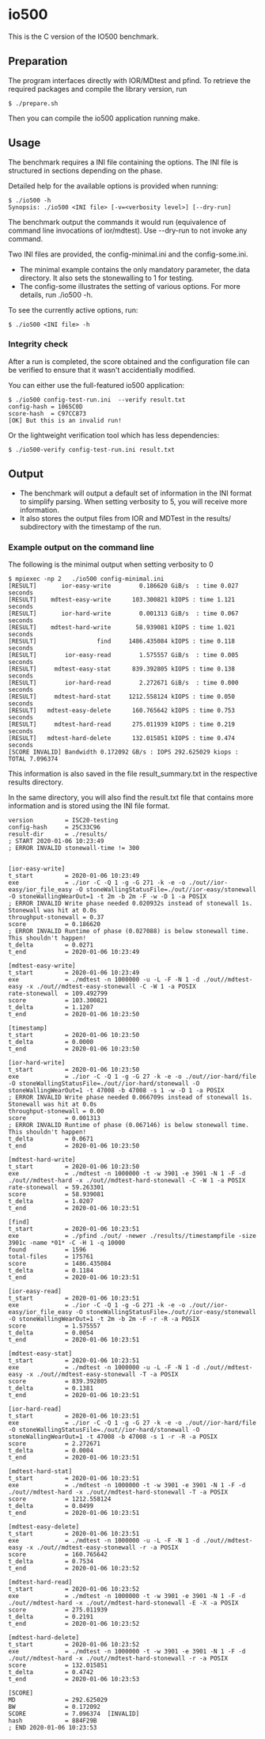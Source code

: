 # io500

This is the C version of the IO500 benchmark.

## Preparation

The program interfaces directly with IOR/MDtest and pfind.
To retrieve the required packages and compile the library version, run

    $ ./prepare.sh

Then you can compile the io500 application running make.

## Usage

The benchmark requires a INI file containing the options.
The INI file is structured in sections depending on the phase.

Detailed help for the available options is provided when running:

    $ ./io500 -h
    Synopsis: ./io500 <INI file> [-v=<verbosity level>] [--dry-run]

The benchmark output the commands it would run (equivalence of command line invocations of ior/mdtest). Use --dry-run to not invoke any command.

Two INI files are provided, the config-minimal.ini and the config-some.ini.
  - The minimal example contains the only mandatory parameter, the data directory. It also sets the stonewalling to 1 for testing.
  - The config-some illustrates the setting of various options. For more details, run ./io500 -h.

To see the currently active options, run:

    $ ./io500 <INI file> -h

### Integrity check

After a run is completed, the score obtained and the configuration file can be verified to ensure that it wasn't accidentially modified.

You can either use the full-featured io500 application:

    $ ./io500 config-test-run.ini  --verify result.txt
    config-hash = 1065C0D
    score-hash  = C97CC873
    [OK] But this is an invalid run!

Or the lightweight verification tool which has less dependencies:

    $ ./io500-verify config-test-run.ini result.txt

## Output

  - The benchmark will output a default set of information in the INI format to simplify parsing. When setting verbosity to 5, you will receive more information.
  - It also stores the output files from IOR and MDTest in the results/ subdirectory with the timestamp of the run.

### Example output on the command line

The following is the minimal output when setting verbosity to 0

    $ mpiexec -np 2   ./io500 config-minimal.ini
    [RESULT]       ior-easy-write        0.186620 GiB/s  : time 0.027 seconds
    [RESULT]    mdtest-easy-write      103.300821 kIOPS : time 1.121 seconds
    [RESULT]       ior-hard-write        0.001313 GiB/s  : time 0.067 seconds
    [RESULT]    mdtest-hard-write       58.939081 kIOPS : time 1.021 seconds
    [RESULT]                 find     1486.435084 kIOPS : time 0.118 seconds
    [RESULT]        ior-easy-read        1.575557 GiB/s  : time 0.005 seconds
    [RESULT]     mdtest-easy-stat      839.392805 kIOPS : time 0.138 seconds
    [RESULT]        ior-hard-read        2.272671 GiB/s  : time 0.000 seconds
    [RESULT]     mdtest-hard-stat     1212.558124 kIOPS : time 0.050 seconds
    [RESULT]   mdtest-easy-delete      160.765642 kIOPS : time 0.753 seconds
    [RESULT]     mdtest-hard-read      275.011939 kIOPS : time 0.219 seconds
    [RESULT]   mdtest-hard-delete      132.015851 kIOPS : time 0.474 seconds
    [SCORE INVALID] Bandwidth 0.172092 GB/s : IOPS 292.625029 kiops : TOTAL 7.096374

This information is also saved in the file result_summary.txt in the respective results directory.

In the same directory, you will also find the result.txt file that contains more information and is stored using the INI file format.

    version         = ISC20-testing
    config-hash     = 25C33C96
    result-dir      = ./results/
    ; START 2020-01-06 10:23:49
    ; ERROR INVALID stonewall-time != 300


    [ior-easy-write]
    t_start         = 2020-01-06 10:23:49
    exe             = ./ior -C -Q 1 -g -G 271 -k -e -o ./out//ior-easy/ior_file_easy -O stoneWallingStatusFile=./out//ior-easy/stonewall -O stoneWallingWearOut=1 -t 2m -b 2m -F -w -D 1 -a POSIX
    ; ERROR INVALID Write phase needed 0.020932s instead of stonewall 1s. Stonewall was hit at 0.0s
    throughput-stonewall = 0.37
    score           = 0.186620
    ; ERROR INVALID Runtime of phase (0.027088) is below stonewall time. This shouldn't happen!
    t_delta         = 0.0271
    t_end           = 2020-01-06 10:23:49

    [mdtest-easy-write]
    t_start         = 2020-01-06 10:23:49
    exe             = ./mdtest -n 1000000 -u -L -F -N 1 -d ./out//mdtest-easy -x ./out//mdtest-easy-stonewall -C -W 1 -a POSIX
    rate-stonewall  = 109.492799
    score           = 103.300821
    t_delta         = 1.1207
    t_end           = 2020-01-06 10:23:50

    [timestamp]
    t_start         = 2020-01-06 10:23:50
    t_delta         = 0.0000
    t_end           = 2020-01-06 10:23:50

    [ior-hard-write]
    t_start         = 2020-01-06 10:23:50
    exe             = ./ior -C -Q 1 -g -G 27 -k -e -o ./out//ior-hard/file -O stoneWallingStatusFile=./out//ior-hard/stonewall -O stoneWallingWearOut=1 -t 47008 -b 47008 -s 1 -w -D 1 -a POSIX
    ; ERROR INVALID Write phase needed 0.066709s instead of stonewall 1s. Stonewall was hit at 0.0s
    throughput-stonewall = 0.00
    score           = 0.001313
    ; ERROR INVALID Runtime of phase (0.067146) is below stonewall time. This shouldn't happen!
    t_delta         = 0.0671
    t_end           = 2020-01-06 10:23:50

    [mdtest-hard-write]
    t_start         = 2020-01-06 10:23:50
    exe             = ./mdtest -n 1000000 -t -w 3901 -e 3901 -N 1 -F -d ./out//mdtest-hard -x ./out//mdtest-hard-stonewall -C -W 1 -a POSIX
    rate-stonewall  = 59.263301
    score           = 58.939081
    t_delta         = 1.0207
    t_end           = 2020-01-06 10:23:51

    [find]
    t_start         = 2020-01-06 10:23:51
    exe             = ./pfind ./out/ -newer ./results//timestampfile -size 3901c -name *01* -C -H 1 -q 10000
    found           = 1596
    total-files     = 175761
    score           = 1486.435084
    t_delta         = 0.1184
    t_end           = 2020-01-06 10:23:51

    [ior-easy-read]
    t_start         = 2020-01-06 10:23:51
    exe             = ./ior -C -Q 1 -g -G 271 -k -e -o ./out//ior-easy/ior_file_easy -O stoneWallingStatusFile=./out//ior-easy/stonewall -O stoneWallingWearOut=1 -t 2m -b 2m -F -r -R -a POSIX
    score           = 1.575557
    t_delta         = 0.0054
    t_end           = 2020-01-06 10:23:51

    [mdtest-easy-stat]
    t_start         = 2020-01-06 10:23:51
    exe             = ./mdtest -n 1000000 -u -L -F -N 1 -d ./out//mdtest-easy -x ./out//mdtest-easy-stonewall -T -a POSIX
    score           = 839.392805
    t_delta         = 0.1381
    t_end           = 2020-01-06 10:23:51

    [ior-hard-read]
    t_start         = 2020-01-06 10:23:51
    exe             = ./ior -C -Q 1 -g -G 27 -k -e -o ./out//ior-hard/file -O stoneWallingStatusFile=./out//ior-hard/stonewall -O stoneWallingWearOut=1 -t 47008 -b 47008 -s 1 -r -R -a POSIX
    score           = 2.272671
    t_delta         = 0.0004
    t_end           = 2020-01-06 10:23:51

    [mdtest-hard-stat]
    t_start         = 2020-01-06 10:23:51
    exe             = ./mdtest -n 1000000 -t -w 3901 -e 3901 -N 1 -F -d ./out//mdtest-hard -x ./out//mdtest-hard-stonewall -T -a POSIX
    score           = 1212.558124
    t_delta         = 0.0499
    t_end           = 2020-01-06 10:23:51

    [mdtest-easy-delete]
    t_start         = 2020-01-06 10:23:51
    exe             = ./mdtest -n 1000000 -u -L -F -N 1 -d ./out//mdtest-easy -x ./out//mdtest-easy-stonewall -r -a POSIX
    score           = 160.765642
    t_delta         = 0.7534
    t_end           = 2020-01-06 10:23:52

    [mdtest-hard-read]
    t_start         = 2020-01-06 10:23:52
    exe             = ./mdtest -n 1000000 -t -w 3901 -e 3901 -N 1 -F -d ./out//mdtest-hard -x ./out//mdtest-hard-stonewall -E -X -a POSIX
    score           = 275.011939
    t_delta         = 0.2191
    t_end           = 2020-01-06 10:23:52

    [mdtest-hard-delete]
    t_start         = 2020-01-06 10:23:52
    exe             = ./mdtest -n 1000000 -t -w 3901 -e 3901 -N 1 -F -d ./out//mdtest-hard -x ./out//mdtest-hard-stonewall -r -a POSIX
    score           = 132.015851
    t_delta         = 0.4742
    t_end           = 2020-01-06 10:23:53

    [SCORE]
    MD              = 292.625029
    BW              = 0.172092
    SCORE           = 7.096374  [INVALID]
    hash            = 884F29B
    ; END 2020-01-06 10:23:53
